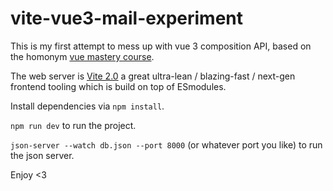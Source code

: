 # vite-vue3-mail-experiment

This is my first attempt to mess up with vue 3 composition API, based on the homonym [vue mastery course](https://www.vuemastery.com/).

The web server is [Vite 2.0](https://vitejs.dev/) a great ultra-lean / blazing-fast / next-gen frontend tooling which is build on top of ESmodules.

Install dependencies via `npm install`.

`npm run dev` to run the project.

`json-server --watch db.json --port 8000` (or whatever port you like) to run the json server.

Enjoy <3
